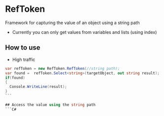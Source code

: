 # RefToken
Framework for capturing the value of an object using a string path
- Currently you can only get values from variables and lists (using index)

## How to use
  - High traffic
  ```C#
  var refToken = new RefToken.RefToken(//string path);
  var found =  refToken.Select<string>(targetObject, out string result);
  if(found)
  {
    Console.WriteLine(result);
  }
  ```‍‍‍‍
  
## Access the value using the string path
```C#

```
